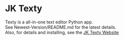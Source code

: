 # JK Texty
Texty is a all-in-one text editor Python app.  
See Newest-Version/README.md for the latest details.  
Also, for details and installing, see the [JK Texty Website](https://sites.google.com/view/jk-texty-website/ "The JK Texty Website made by Jack Freund")
